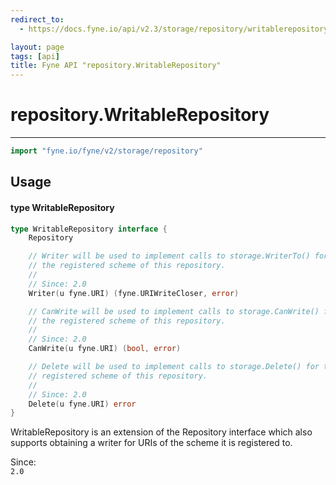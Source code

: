 ```yaml
---
redirect_to:
  - https://docs.fyne.io/api/v2.3/storage/repository/writablerepository

layout: page
tags: [api]
title: Fyne API "repository.WritableRepository"
---
```



# repository.WritableRepository
---
```go
import "fyne.io/fyne/v2/storage/repository"
```

## Usage

#### type WritableRepository

```go
type WritableRepository interface {
	Repository

	// Writer will be used to implement calls to storage.WriterTo() for
	// the registered scheme of this repository.
	//
	// Since: 2.0
	Writer(u fyne.URI) (fyne.URIWriteCloser, error)

	// CanWrite will be used to implement calls to storage.CanWrite() for
	// the registered scheme of this repository.
	//
	// Since: 2.0
	CanWrite(u fyne.URI) (bool, error)

	// Delete will be used to implement calls to storage.Delete() for the
	// registered scheme of this repository.
	//
	// Since: 2.0
	Delete(u fyne.URI) error
}
```

WritableRepository is an extension of the Repository interface which also supports obtaining a writer for URIs of the scheme it is registered to.


<div class="since">Since: <code>
2.0</code></div>
